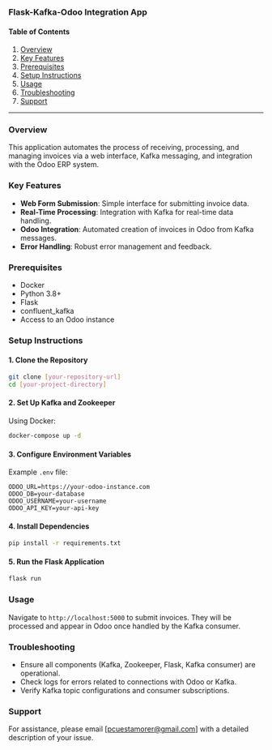 ### Flask-Kafka-Odoo Integration App

#### Table of Contents
1. [Overview](#overview)
2. [Key Features](#key-features)
3. [Prerequisites](#prerequisites)
4. [Setup Instructions](#setup-instructions)
5. [Usage](#usage)
6. [Troubleshooting](#troubleshooting)
7. [Support](#support)

---

### Overview
This application automates the process of receiving, processing, and managing invoices via a web interface, Kafka messaging, and integration with the Odoo ERP system.

### Key Features
- **Web Form Submission**: Simple interface for submitting invoice data.
- **Real-Time Processing**: Integration with Kafka for real-time data handling.
- **Odoo Integration**: Automated creation of invoices in Odoo from Kafka messages.
- **Error Handling**: Robust error management and feedback.

### Prerequisites
- Docker
- Python 3.8+
- Flask
- confluent_kafka
- Access to an Odoo instance

### Setup Instructions
#### 1. Clone the Repository
   ```bash
   git clone [your-repository-url]
   cd [your-project-directory]
   ```
#### 2. Set Up Kafka and Zookeeper
   Using Docker:
   ```bash
   docker-compose up -d
   ```
#### 3. Configure Environment Variables
   Example `.env` file:
   ```plaintext
   ODOO_URL=https://your-odoo-instance.com
   ODOO_DB=your-database
   ODOO_USERNAME=your-username
   ODOO_API_KEY=your-api-key
   ```
#### 4. Install Dependencies
   ```bash
   pip install -r requirements.txt
   ```
#### 5. Run the Flask Application
   ```bash
   flask run
   ```

### Usage
Navigate to `http://localhost:5000` to submit invoices. They will be processed and appear in Odoo once handled by the Kafka consumer.

### Troubleshooting
- Ensure all components (Kafka, Zookeeper, Flask, Kafka consumer) are operational.
- Check logs for errors related to connections with Odoo or Kafka.
- Verify Kafka topic configurations and consumer subscriptions.

### Support
For assistance, please email [pcuestamorer@gmail.com] with a detailed description of your issue.
